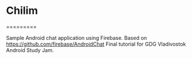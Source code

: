 # Chilim
=========

Sample Android chat application using Firebase. Based on https://github.com/firebase/AndroidChat
Final tutorial for GDG Vladivostok Android Study Jam.
